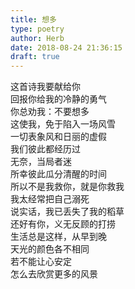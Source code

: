 ```yaml
---  
title: 想多  
type: poetry  
author: Herb  
date: 2018-08-24 21:36:15  
draft: true
---  
```

这首诗我要献给你  
回报你给我的冷静的勇气  
你总劝我：不要想多  
这使我，免于陷入一场风雪    
一切表象风和日丽的虚假  
我们彼此都经历过  
无奈，当局者迷  
所幸彼此瓜分清醒的时间  
所以不是我救你，就是你救我    
我太经常把自己溺死  
说实话，我已丢失了我的稻草  
还好有你，义无反顾的打捞    
生活总是这样，从早到晚  
天光的颜色各不相同  
若不能让心安定  
怎么去欣赏更多的风景